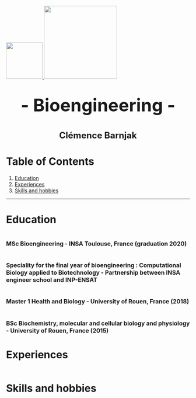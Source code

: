 <a href="https://www.enfoiros.org/storage/sponsorsLogo/058ca9249ed420880f2c5c020f402a76.png"><img src = "https://www.enfoiros.org/storage/sponsorsLogo/058ca9249ed420880f2c5c020f402a76.png" width = 100> </a>
<a href="https://www.auf.org/wp-content/uploads/2017/04/image-4448-1.jpgg"><img src = "https://www.auf.org/wp-content/uploads/2017/04/image-4448-1.jpg" width = 200> </a> 

<h1 align=center><font size = 3></font></h1>

<h1 align=center><font size = 16>- Bioengineering -</font></h1>


<h1 align=center><font size = 5>Clémence Barnjak</font></h1>  

    

# Table of Contents

<div class="alert alert-block alert-info" style="margin-top: 20px">

1. [Education](#0)<br>
2. [Experiences](#2) <br>
3. [Skills and hobbies](#4) <br>
</div>
<hr>

# Education <a id="0"></a>

<h1 align=left><font size = 3>MSc Bioengineering - INSA Toulouse, France (graduation 2020)</font></h1> 
<h1 align=left><font size = 3>Speciality for the final year of bioengineering : Computational Biology applied to Biotechnology - Partnership between INSA engineer school and INP-ENSAT</font></h1>

<h1 align=left><font size = 3></font></h1>


<h1 align=left><font size = 3>Master 1 Health and Biology - University of Rouen, France (2018)</font></h1> 

<h1 align=left><font size = 3>BSc Biochemistry, molecular and cellular biology and physiology - University of Rouen, France (2015)</font></h1> 

# Experiences <a id="2"></a>


```python

```

# Skills and hobbies <a id="4"></a>


```python

```
